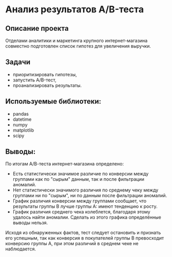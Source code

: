 # Анализ результатов A/B-теста
## Описание проекта
Отделами аналитики и маркетинга крупного интернет-магазина совместно подготовлен список гипотез для увеличения выручки. 

## Задачи
* приоритизировать гипотезы, 
* запустить A/B-тест,
* проанализировать результаты.

## Используемые библиотеки:
- pandas
- datetime
- numpy
- matplotlib
- scipy

## Выводы:
По итогам А/В-теста интернет-магазина определено:
* Есть статистически значимое различие по конверсии между группами как по "сырым" данным, так и после фильтрации аномалий.
* Нет статистически значимого различия по среднему чеку между группами ни по "сырым", ни по данным после фильтрации аномалий.
* График различия конверсии между группами сообщает, что результаты группы B лучше группы A: имеют тенденцию к росту.
* График различия среднего чека колеблется, благодаря этому удалось найти аномалии. Сделать из этого графика определённые выводы нельзя.

Исходя из обнаруженных фактов, тест следует остановить и признать его успешным, так как конверсия в покупателей группы В превосходит конверсию группы А, при этом различий в среднем чеке не наблюдается.